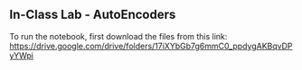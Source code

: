 ## In-Class Lab - AutoEncoders

To run the notebook, first download the files from this link: https://drive.google.com/drive/folders/17iXYbGb7g6mmC0_ppdygAKBqvDPyYWpi
